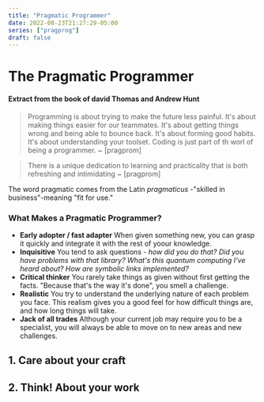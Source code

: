 ```yaml
---
title: "Pragmatic Programmer"
date: 2022-08-23T21:27:29-05:00
series: ["pragprog"]
draft: false 
---
```


# The Pragmatic Programmer 
#### Extract from the book of david Thomas and Andrew Hunt

> Programming is about trying to make the future less painful. It's about making things easier for our teammates. It's about getting things wrong and being able to bounce back. It's about forming good habits. It's about understanding your toolset. Coding is just part of th worl of being a programmer.
> ~ [pragprom]


>There is a unique dedication to learning and practicality that is both refreshing and intimidating 
>~ [pragprom]


The word pragmatic comes from the Latin *pragmaticus* -"skilled in business"-meaning "fit for use."

### What Makes a Pragmatic Programmer?
- **Early adopter / fast adapter**
When given something new, you can grasp it quickly and integrate it with the rest of yoour knowledge.
- **Inquisitive**
You tend to ask questions - *how did you do that? Did you have problems with that library? What's this quantum computing I've heard about? How are symbolic links implemented?*
- **Critical thinker**
You rarely take things as given without first getting the facts. "Because that's the way it's done", you smell a challenge.
- **Realistic**
You try to understand the underlying nature of each problem you face. This realism gives you a good feel for how difficult things are, and how long things will take.
- **Jack of all trades**
Although your current job may require you to be a specialist, you will always be able to move on to new areas and new challenges.

## 1. Care about your craft
## 2. Think! About your work
